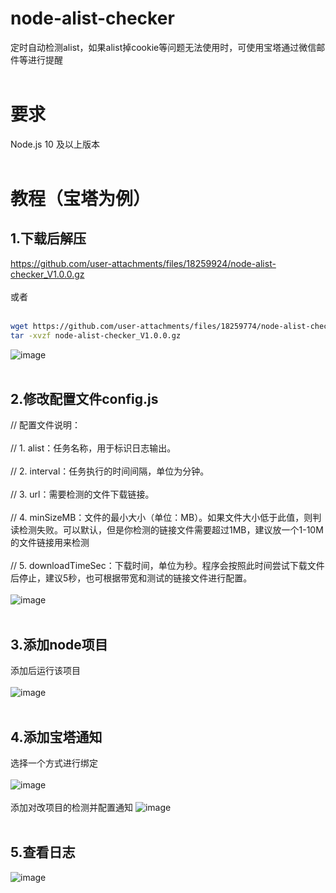 # node-alist-checker
定时自动检测alist，如果alist掉cookie等问题无法使用时，可使用宝塔通过微信邮件等进行提醒<br><br>

# 要求
Node.js 10 及以上版本<br><br>

# 教程（宝塔为例）
## 1.下载后解压
https://github.com/user-attachments/files/18259924/node-alist-checker_V1.0.0.gz<br><br>
或者<br><br>
```bash
wget https://github.com/user-attachments/files/18259774/node-alist-checker_V1.0.0.gz
tar -xvzf node-alist-checker_V1.0.0.gz
```
![image](https://github.com/user-attachments/assets/56e836b5-98ae-42ac-91e4-4a612a3987b4)<br><br>

## 2.修改配置文件config.js
// 配置文件说明：<br><br>
// 1. alist：任务名称，用于标识日志输出。<br><br>
// 2. interval：任务执行的时间间隔，单位为分钟。<br><br>
// 3. url：需要检测的文件下载链接。<br><br>
// 4. minSizeMB：文件的最小大小（单位：MB）。如果文件大小低于此值，则判读检测失败。可以默认，但是你检测的链接文件需要超过1MB，建议放一个1-10M的文件链接用来检测<br><br>
// 5. downloadTimeSec：下载时间，单位为秒。程序会按照此时间尝试下载文件后停止，建议5秒，也可根据带宽和测试的链接文件进行配置。<br><br>
![image](https://github.com/user-attachments/assets/4ff659c9-f46e-49e3-bb50-84a3812530b1)
<br><br>

## 3.添加node项目
添加后运行该项目<br><br>
![image](https://github.com/user-attachments/assets/88bd5c31-583a-433e-ade4-54959ae70914)<br><br>

## 4.添加宝塔通知
选择一个方式进行绑定<br><br>
![image](https://github.com/user-attachments/assets/21e3e2e8-1ea7-44c0-b081-7552483de2b7)<br><br>
添加对改项目的检测并配置通知
![image](https://github.com/user-attachments/assets/01c52b0e-287f-4b78-a922-d24f9850b82b)<br><br>

## 5.查看日志
![image](https://github.com/user-attachments/assets/281edb2f-d1fc-4496-8706-f371b0dd5747)


